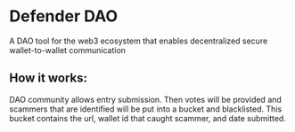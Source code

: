 # Defender DAO
A DAO tool for the web3 ecosystem that enables decentralized secure wallet-to-wallet communication

## How it works:
DAO community allows entry submission. Then votes will be provided and scammers that are identified will be put into a bucket and blacklisted. This bucket contains the url, wallet id that caught scammer, and date submitted. 
